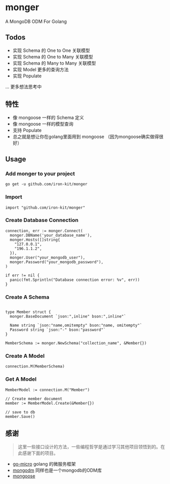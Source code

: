 # monger

A MongoDB ODM For Golang

## Todos

* 实现 Schema 的 One to One 关联模型
* 实现 Schema 的 One to Many 关联模型
* 实现 Schema 的 Many to Many 关联模型
* 实现 Model 更多的查询方法
* 实现 Populate

... 更多想法思考中

## 特性

* 像 mongoose 一样的 Schema 定义
* 像 mongoose 一样的模型查询
* 支持 Populate
* 总之就是想让你在golang里面用到 mongoose （因为mongoose确实做得很好）

## Usage

### Add monger to your project

```text
go get -u github.com/iron-kit/monger
```

### Import

```golang
import "github.com/iron-kit/monger"
```

### Create Database Connection

```golang
connection, err := monger.Connect(
  monger.DBName('your_database_name'),
  monger.Hosts([]string{
    "127.0.0.1",
    "196.1.1.2",
  }),
  monger.User("your_mongodb_user"),
  monger.Password("your_mongodb_password"),
)

if err != nil {
  panic(fmt.Sprintln("Database connection error: %v", err))
}

```

### Create A Schema

```golang

type Member struct {
  monger.BaseDocument `json:",inline" bson:",inline"`
  
  Name string `json:"name,omitempty" bson:"name, omitempty"`
  Password string `json:"-" bson:"password"`
}

MemberSchema := monger.NewSchema("collection_name", &Member{})

```

### Create A Model

```golang
connection.M(MemberSchema)
```

### Get A Model

```golane
MemberModel := connection.M("Member")

// Create member document
member := MemberModel.Create(&Member{})

// save to db
member.Save()

```

## 感谢

> 这里一些接口设计的方法，一些编程哲学是通过学习其他项目领悟到的。在此感谢下面的项目。

* [go-micro](https://github.com/micro/go-micro) golang 的微服务框架
* [mongodm](https://github.com/zebresel-com/mongodm) 同样也是一个mongodb的ODM库
* [mongoose](http://mongoosejs.com/)